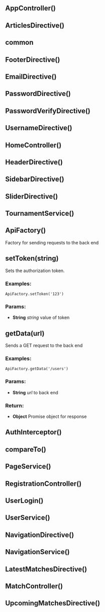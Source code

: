 

<!-- Start app\src\app.js -->

<!-- End app\src\app.js -->




<!-- Start app\src\app\app-controller.js -->

## AppController()

<!-- End app\src\app\app-controller.js -->




<!-- Start app\src\articles\articles-directive.js -->

## ArticlesDirective()

<!-- End app\src\articles\articles-directive.js -->




<!-- Start app\src\config\routes.js -->

<!-- End app\src\config\routes.js -->




<!-- Start app\src\constants\common.js -->

## common

<!-- End app\src\constants\common.js -->




<!-- Start app\src\filters\raw-html-filter.js -->

<!-- End app\src\filters\raw-html-filter.js -->




<!-- Start app\src\footer\footer-directive.js -->

## FooterDirective()

<!-- End app\src\footer\footer-directive.js -->




<!-- Start app\src\forms\email-directive.js -->

## EmailDirective()

<!-- End app\src\forms\email-directive.js -->




<!-- Start app\src\forms\password-directive.js -->

## PasswordDirective()

<!-- End app\src\forms\password-directive.js -->




<!-- Start app\src\forms\password-verify-directive.js -->

## PasswordVerifyDirective()

<!-- End app\src\forms\password-verify-directive.js -->




<!-- Start app\src\forms\username-directive.js -->

## UsernameDirective()

<!-- End app\src\forms\username-directive.js -->




<!-- Start app\src\home\home-controller.js -->

## HomeController()

<!-- End app\src\home\home-controller.js -->




<!-- Start app\src\header\header-directive.js -->

## HeaderDirective()

<!-- End app\src\header\header-directive.js -->




<!-- Start app\src\sidebar\sidebar-directive.js -->

## SidebarDirective()

<!-- End app\src\sidebar\sidebar-directive.js -->




<!-- Start app\src\slider\slider-directive.js -->

## SliderDirective()

<!-- End app\src\slider\slider-directive.js -->




<!-- Start app\src\tournament\tournament-service.js -->

## TournamentService()

<!-- End app\src\tournament\tournament-service.js -->




<!-- Start app\src\utils\api-factory.js -->

## ApiFactory()

Factory for sending requests to the back end

## setToken(string)

Sets the authorization token.

### Examples:

    ApiFactory.setToken('123')

### Params:

* **String** *string* value of token

## getData(url)

Sends a GET request to the back end

### Examples:

    ApiFactory.getData('/users')

### Params:

* **String** *url* to back end

### Return:

* **Object** Promise object for response

<!-- End app\src\utils\api-factory.js -->




<!-- Start app\src\utils\auth-interceptor.js -->

## AuthInterceptor()

<!-- End app\src\utils\auth-interceptor.js -->




<!-- Start app\src\utils\compare-to-directive.js -->

## compareTo()

<!-- End app\src\utils\compare-to-directive.js -->




<!-- Start app\src\utils\page-service.js -->

## PageService()

<!-- End app\src\utils\page-service.js -->




<!-- Start app\src\accounts\registration\registration-controller.js -->

## RegistrationController()

<!-- End app\src\accounts\registration\registration-controller.js -->




<!-- Start app\src\accounts\user\login-directive.js -->

## UserLogin()

<!-- End app\src\accounts\user\login-directive.js -->




<!-- Start app\src\accounts\user\user-service.js -->

## UserService()

<!-- End app\src\accounts\user\user-service.js -->




<!-- Start app\src\header\navigation\navigation-directive.js -->

## NavigationDirective()

<!-- End app\src\header\navigation\navigation-directive.js -->




<!-- Start app\src\header\navigation\navigation-service.js -->

## NavigationService()

<!-- End app\src\header\navigation\navigation-service.js -->




<!-- Start app\src\tournament\matches\latest-matches-directive.js -->

## LatestMatchesDirective()

<!-- End app\src\tournament\matches\latest-matches-directive.js -->




<!-- Start app\src\tournament\matches\match-controller.js -->

## MatchController()

<!-- End app\src\tournament\matches\match-controller.js -->




<!-- Start app\src\tournament\matches\upcoming-matches-directive.js -->

## UpcomingMatchesDirective()

<!-- End app\src\tournament\matches\upcoming-matches-directive.js -->

